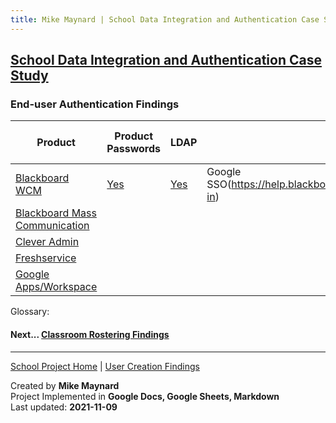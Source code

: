 ```yaml
---
title: Mike Maynard | School Data Integration and Authentication Case Study - End-user Authentication
---
```

## [School Data Integration and Authentication Case Study](./)

### End-user Authentication Findings


| Product | Product Passwords | LDAP | SAML | Specific 3rd parties |
| ------- | ----------------- | ---- | ---- | -------------------- |
| [Blackboard WCM](https://www.blackboard.com/engage-your-community/websites-branding/web-community-manager) | [Yes](https://help.blackboard.com/Web_Community_Manager/Administrator/Data_Integration_And_Automation/LDAP) | [Yes](https://help.blackboard.com/Web_Community_Manager/Administrator/Data_Integration_And_Automation/SAML) | Google SSO(https://help.blackboard.com/Web_Community_Manager/Administrator/Users_and_Groups/Authentication/Google_Single_Sign-in) |
| [Blackboard Mass Communication](https://www.blackboard.com/engage-your-community/communications/mass-notifications-for-k-12) |
| [Clever Admin](https://support.clever.com/hc/s/articles/360026950471) |
| [Freshservice](https://freshservice.com/) |
| [Google Apps/Workspace](https://edu.google.com/why-google/k-12-solutions/) |

Glossary:




#### Next... [Classroom Rostering Findings](rostering_findings.html)



---
[School Project Home](./) | [User Creation Findings](account_findings.html)

Created by **Mike Maynard**<BR>
Project Implemented in **Google Docs, Google Sheets, Markdown**<BR>
Last updated:  **2021-11-09**
